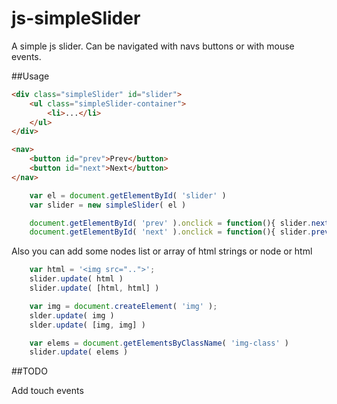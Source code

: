 js-simpleSlider
===============

A simple js slider.
Can be navigated with navs buttons or with mouse events.

##Usage
```html
<div class="simpleSlider" id="slider">
    <ul class="simpleSlider-container">
        <li>...</li>
    </ul>
</div>

<nav>
    <button id="prev">Prev</button>
    <button id="next">Next</button>
</nav>
```

```js
    var el = document.getElementById( 'slider' )
    var slider = new simpleSlider( el )

    document.getElementById( 'prev' ).onclick = function(){ slider.next() }
    document.getElementById( 'next' ).onclick = function(){ slider.prev() }

```

Also you can add some nodes list or array of html strings or node or html

```js
    var html = '<img src="..">';
    slider.update( html )
    slider.update( [html, html] )

    var img = document.createElement( 'img' );
    slder.update( img )
    slder.update( [img, img] )

    var elems = document.getElementsByClassName( 'img-class' )
    slider.update( elems )
```

##TODO

Add touch events